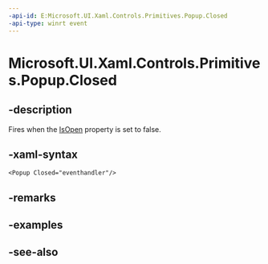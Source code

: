 ```yaml
---
-api-id: E:Microsoft.UI.Xaml.Controls.Primitives.Popup.Closed
-api-type: winrt event
---
```


<!-- Event syntax
public event Windows.Foundation.EventHandler Closed<object>
-->

# Microsoft.UI.Xaml.Controls.Primitives.Popup.Closed

## -description
Fires when the [IsOpen](popup_isopen.md) property is set to false.

## -xaml-syntax
```xaml
<Popup Closed="eventhandler"/>
```


## -remarks

## -examples

## -see-also
